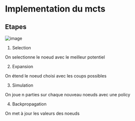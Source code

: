 # Implementation du mcts 

## Etapes
![image](https://miro.medium.com/v2/resize:fit:640/format:webp/1*NyQqAZ6QnvkC6HeZd2cZSQ.png "étapes")

1. Selection

On selectionne le noeud avec le meilleur potentiel


2. Expansion

On étend le noeud choisi avec les coups possibles

3. Simulation

On joue n parties sur chaque nouveau noeuds avec une policy

4. Backpropagation

On met à jour les valeurs des noeuds